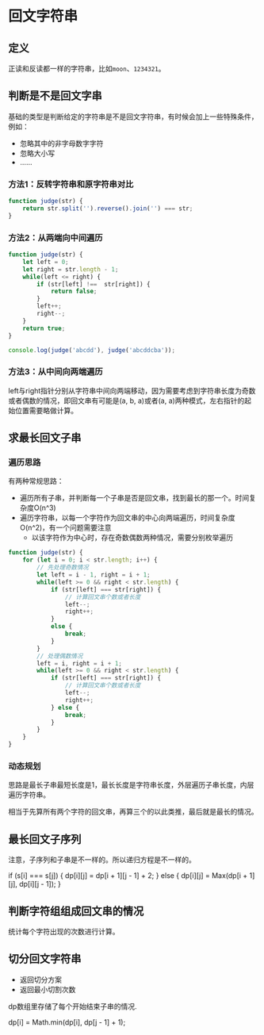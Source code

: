 # 回文字符串

## 定义

正读和反读都一样的字符串，比如`moon`、`1234321`。

## 判断是不是回文字串

基础的类型是判断给定的字符串是不是回文字符串，有时候会加上一些特殊条件，例如：
- 忽略其中的非字母数字字符
- 忽略大小写
- ……


### 方法1：反转字符串和原字符串对比
```js
function judge(str) {
    return str.split('').reverse().join('') === str;
}
```

### 方法2：从两端向中间遍历
```js
function judge(str) {
    let left = 0;
    let right = str.length - 1;
    while(left <= right) {
        if (str[left] !==  str[right]) {
            return false;
        }
        left++;
        right--;
    }
    return true;
}

console.log(judge('abcdd'), judge('abcddcba'));
```

### 方法3：从中间向两端遍历

left与right指针分别从字符串中间向两端移动，因为需要考虑到字符串长度为奇数或者偶数的情况，即回文串有可能是(a, b, a)或者(a, a)两种模式，左右指针的起始位置需要略做计算。


## 求最长回文子串


### 遍历思路
有两种常规思路：

- 遍历所有子串，并判断每一个子串是否是回文串，找到最长的那一个。时间复杂度O(n^3)
- 遍历字符串，以每一个字符作为回文串的中心向两端遍历，时间复杂度O(n^2)，有一个问题需要注意
  - 以该字符作为中心时，存在奇数偶数两种情况，需要分别枚举遍历


```js
function judge(str) {
    for (let i = 0; i < str.length; i++) {
        // 先处理奇数情况
        let left = i - 1, right = i + 1;
        while(left >= 0 && right < str.length) {
            if (str[left] === str[right]) {
                // 计算回文串个数或者长度
                left--;
                right++;
            }
            else {
                break;
            }
        }
        // 处理偶数情况
        left = i, right = i + 1;
        while(left >= 0 && right < str.length) {
            if (str[left] === str[right]) {
                // 计算回文串个数或者长度
                left--;
                right++;
            } else {
                break;
            }
        }
    }
}
```

### 动态规划

思路是最长子串最短长度是1，最长长度是字符串长度，外层遍历子串长度，内层遍历字符串。

相当于先算所有两个字符的回文串，再算三个的以此类推，最后就是最长的情况。



## 最长回文子序列

注意，子序列和子串是不一样的。所以递归方程是不一样的。

if (s[i] === s[j]) {
    dp[i][j] = dp[i + 1][j - 1] + 2;
}
else {
    dp[i][j] = Max(dp[i + 1][j], dp[i][j - 1]);
}


## 判断字符组组成回文串的情况
统计每个字符出现的次数进行计算。

## 切分回文字符串

- 返回切分方案
- 返回最小切割次数

dp数组里存储了每个开始结束子串的情况.

dp[i] = Math.min(dp[i], dp[j - 1] + 1);